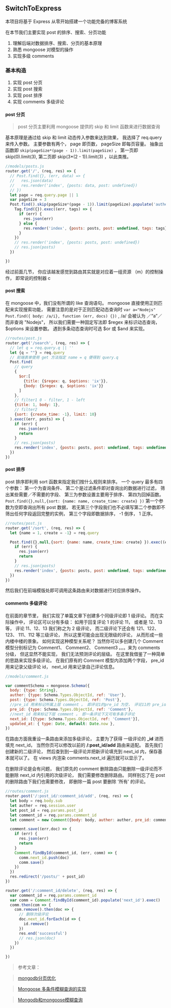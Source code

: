 ## SwitchToExpress

本项目将基于 Express 从零开始搭建一个功能完备的博客系统

在本节我们主要实现 post 的排序、搜索、分页功能

1. 理解后端对数据排序、搜索、分页的基本原理
1. 熟悉 mongoose 对模型的操作
1. 实现多级 comments

### 基本构造
1. 实现 post 分页
1. 实现 post 搜索
1. 实现 post 排序
1. 实现 comments 多级评论

#### post 分页

> post 分页主要利用 mongoose 提供的 skip 和 limit 函数来进行数据查询

基本原理是通过给 skip 和 limit 动态传入参数来达到效果， 我选择了 req.query 来传入参数。 主要参数有两个， page 即页数， pageSize 即每页容量。 抽象出函数即 ``skip(pageSize*(page - 1)).limit(pageSize)`` ， 第一页即 skip(0).limit(3), 第二页即 skip(3*(2 - 1)).limit(3) ，以此类推。

````js
//models/posts.js
router.get('/', (req, res) => {
  // Post.find({}, (err, data) => {
  //   res.json(data)
  //   res.render('index', {posts: data, post: undefined})
  // })
  let page = req.query.page || 1
  var pageSize = 3
  Post.find().skip(pageSize*(page - 1)).limit(pageSize).populate('auther').exec((err, posts) => {
    Tag.find({}).exec((err, tags) => {
      if (err) {
        res.json(err)
      } else {
        res.render('index', {posts: posts, post: undefined, tags: tags})
      }
    })
    // res.render('index', {posts: posts, post: undefined})
    // res.json(posts)
  })

})
````

经过前面几节， 你应该越发感觉到路由其实就是对应着一组资源 （m）的控制操作， 即常说的控制器 c

#### post 搜索

在 mongoose 中，我们没有所谓的 like 查询语句。 mongoose 直接使用正则匹配来实现搜索功能， 需要注意的是对于正则匹配动态查询时 ``var a="Nodejs"  Post.find({ body: /a/i}, function (err, docs) {})`` ,  /a/ 会被认为 ／“a”／ 而非查询 "Nodejs"， 所以我们需要一种固定写法即 $regex 来标识动态查询， $options 来设置参数。 遇到多条动态查询时可选 $or 或 $and 来实现。

```` javascript
//routes/post.js
router.get('/search', (req, res) => {
  // let q = req.query.q || ''
  let {q = ""} = req.query
  // 前端表单使用 get 方法指定 name = q 便得到 query.q
  Post.find(
    // query
    {
      $or:[
        {title: {$regex: q, $options: 'ix'}},
        {body: {$regex: q, $options: 'ix'}}
      ]
    },
    // filter1 0 - filter, 1 - left
    {title: 1, body: 1},
    // filter2
    {sort: {create_time: -1}, limit: 10}
  ).exec((err, posts) => {
    if (err) {
      res.json(err)
      return
    }
    // res.json(posts)
    res.render('index', {posts: posts, post: undefined, tags: undefined})
  })
})

````



#### post 排序

post 排序即利用 sort 函数来指定我们按什么规则来排序。 一个 query 最多有四个参数： 第一个为查询条件、 第二个是过滤条件即对查询出的数据进行过滤， 筛出某些需要／不需要的字段、 第三为参数设置主要用于排序、 第四为回掉函数。 ``Post.find({},null,{sort: {name: name, create_time: create} })`` 第一个参数为空即查询出所有 post 数据， 若无第三个字段我们也不必填写第二个参数即不筛出任何字段返回完整的实例， 第三个字段即数据排序， -1 倒序， 1 正序。

```` javascript
//routes/post.js
router.get('/sort', (req, res) => {
  let {name = 1, create = -1} = req.query

  Post.find({},null,{sort: {name: name, create_time: create} }).exec((err, posts) => {
    if (err) {
      res.json(err)
      return
    }
    // res.json(posts)
    res.render('index', {posts: posts, post: undefined, tags: undefined})
  })
})
````

然后我们在前端模版处即可调用这条路由来对数据进行对应排序操作。

#### comments 多级评论

在前面的章节里， 我们实现了单篇文章下创建多个同级评论即 1 级评论。 而在实际操作中， 评论区可以分有多级： 如用于回复评论 1 的评论 11， 或者是 12、13 等， 评论 11、12、13 我们称之为 2 级评论， 而二级评论下还会有 121、122、123、 111、112 等三级评论， 所以这里可能会出现无限级的评论， 从而形成一些内楼中楼的景象。 如何实现这种模型关系呢？ 当然你可以多创建几个 Comment 模型分别标记为 Comment1、 Comment2、 Comment3 。。。来为 comments 分级， 但这显然不能实现， 我们无法预测评论的层级。 在这里我借鉴了一种简单的思路来实现多级评论。 在我们原有的 Comment 模型内添加两个字段， pre_id 用来记录父级评论 id， next_id 用来记录自己评论信息。

```` javascript
//models/comment.js

var commentSchema = mongoose.Schema({
  body: {type: String},
  auther: {type: Schema.Types.ObjectId, ref: 'User'},
  post: {type: Schema.Types.ObjectId, ref: 'Post'},
  //pre_id 用来标记所属上层 comment 。 即评论1的pre_id 为空， 评论11的 pre_id 为1， 评论111的 pre_id 为11。 主要用来标示回复人
  pre_id: {type: Schema.Types.ObjectId, ref: 'Comment'},
  //next_id 用来标记下层 comment 。 即一条评论下又可有多条子评论
  next_id: [{type: Schema.Types.ObjectId, ref: 'Comment'}],
  updated_at: { type: Date, default: Date.now },
})

````

在路由方面我重设一条路由来添加多级评论， 主要为了获得 一级评论的 **_id** 进而填充 next_id， 当然你页可以修改以前的 **/:post_id/add** 路由来适配。 首先我们创建新的二级评论， 然后查到到一级评论并把新评论填充到 next_id 内，保存基本就可以了。 在 views 内渲染 comments.next_id 遍历就可以显示了。

在删除评论是会有问题， 我们原先的 comment 删除路由只能删除一级评论而不能删除 next_id 内引用的次级评论， 我们需要修改删除路由。 同样别忘了在 post 的删除路由下我们也需要修改， 即删除一篇 post 要删除 '所有' 的评论。

```` javascript
//routes/comment.js
router.post('/:post_id/:comment_id/add', (req, res) => {
  let body = req.body.sub
  let auther = req.session.user
  let post_id = req.params.post_id
  let comment_id = req.params.comment_id
  let comment = new Comment({body: body, auther: auther, pre_id: comment_id})

  comment.save((err,doc) => {
    if (err) {
      res.json(err)
      return
    }
    Comment.findById(comment_id, (err, comm) => {
      comm.next_id.push(doc)
      comm.save()
    })
  })
  res.redirect('/posts/' + post_id)
})

router.get('/:comment_id/delete', (req, res) => {
  var comment_id = req.params.comment_id
  var comm = Comment.findById(comment_id).populate('next_id').exec()
  comm.then(com => {
    com.remove().then(doc => {
      // 删除次级评论
      doc.next_id.forEach(id => {
        id.remove()
      })
      res.end('successful')
      // res.json(doc)
    })
  })

})
````

> 参考文章：

> [mongodb分页优化](https://cnodejs.org/topic/559a0bf493cb46f578f0a601#55c168c9ffd82de21c21dd56)

>[Mongoose 多条件模糊查询的实现](http://www.zhimengzhe.com/Javascriptjiaocheng/201209.html)

>[Mongodb和mongoose模糊查询](https://yuedun.duapp.com/blogdetail/581d736c43c18f1b7ae3e3ff)
